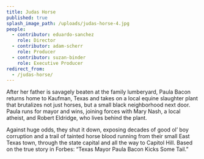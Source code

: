 ```yaml
---
title: Judas Horse
published: true
splash_image_path: /uploads/judas-horse-4.jpg
people:
  - contributor: eduardo-sanchez
    role: Director
  - contributor: adam-scherr
    role: Producer
  - contributor: suzan-binder
    role: Executive Producer
redirect_from:
  - /judas-horse/
---
```


After her father is savagely beaten at the family lumberyard, Paula Bacon returns home to Kaufman, Texas and takes on a local equine slaughter plant that brutalizes not just horses, but a small black neighborhood next door. Paula runs for mayor and wins, joining forces with Mary Nash, a local atheist, and Robert Eldridge, who lives behind the plant.

Against huge odds, they shut it down, exposing decades of good ol’ boy corruption and a trail of tainted horse blood running from their small East Texas town, through the state capital and all the way to Capitol Hill. Based on the true story in Forbes: “Texas Mayor Paula Bacon Kicks Some Tail.”
